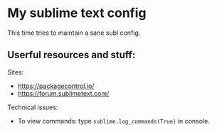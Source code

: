 # My sublime text config

This time tries to maintain a sane subl config.

## Userful resources and stuff:

Sites:

- https://packagecontrol.io/
- https://forum.sublimetext.com/

Technical issues:

- To view commands: type `sublime.log_commands(True)` in console.
